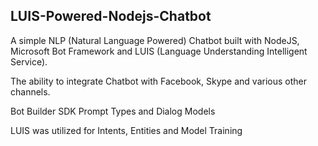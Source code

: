 
## LUIS-Powered-Nodejs-Chatbot ##

A simple NLP (Natural Language Powered) Chatbot built with NodeJS, Microsoft Bot Framework and LUIS (Language Understanding Intelligent Service).

The ability to integrate Chatbot with Facebook, Skype and various other channels.

Bot Builder SDK Prompt Types and Dialog Models

LUIS was utilized for Intents, Entities and Model Training 
